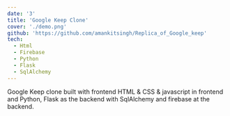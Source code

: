 ```yaml
---
date: '3'
title: 'Google Keep Clone'
cover: './demo.png'
github: 'https://github.com/amankitsingh/Replica_of_Google_keep'
tech:
  - Html
  - Firebase
  - Python
  - Flask
  - SqlAlchemy
---
```


Google Keep clone built with frontend HTML & CSS & javascript in frontend and Python, Flask as the backend with SqlAlchemy and firebase at the backend.
